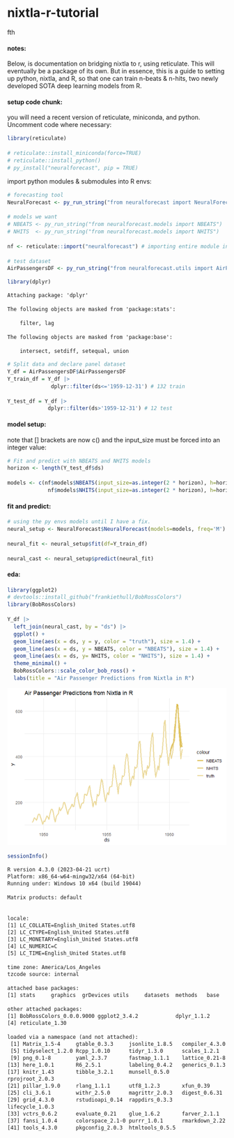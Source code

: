 # nixtla-r-tutorial
fth

#### notes:

Below, is documentation on bridging nixtla to r, using reticulate. This
will eventually be a package of its own. But in essence, this is a guide
to setting up python, nixtla, and R, so that one can train n-beats &
n-hits, two newly developed SOTA deep learning models from R.

#### setup code chunk:

you will need a recent version of reticulate, miniconda, and python.
Uncomment code where necessary:

``` r
library(reticulate)

# reticulate::install_miniconda(force=TRUE)
# reticulate::install_python()
# py_install("neuralforecast", pip = TRUE) 
```

import python modules & submodules into R envs:

``` r
# forecasting tool
NeuralForecast <- py_run_string("from neuralforecast import NeuralForecast")

# models we want
# NBEATS <- py_run_string("from neuralforecast.models import NBEATS")
# NHITS  <- py_run_string("from neuralforecast.models import NHITS")

nf <- reticulate::import("neuralforecast") # importing entire module instead of subs for models

# test dataset 
AirPassengersDF <- py_run_string("from neuralforecast.utils import AirPassengersDF")
```

``` r
library(dplyr)
```


    Attaching package: 'dplyr'

    The following objects are masked from 'package:stats':

        filter, lag

    The following objects are masked from 'package:base':

        intersect, setdiff, setequal, union

``` r
# Split data and declare panel dataset
Y_df = AirPassengersDF$AirPassengersDF
Y_train_df = Y_df |> 
              dplyr::filter(ds<='1959-12-31') # 132 train

Y_test_df = Y_df |>
             dplyr::filter(ds>'1959-12-31') # 12 test
```

#### model setup:

note that \[\] brackets are now c() and the input_size must be forced
into an integer value:

``` r
# Fit and predict with NBEATS and NHITS models
horizon <- length(Y_test_df$ds)

models <- c(nf$models$NBEATS(input_size=as.integer(2 * horizon), h=horizon, max_steps=50),
             nf$models$NHITS(input_size=as.integer(2 * horizon), h=horizon, max_steps=50))
```

#### fit and predict:

``` r
# using the py envs models until I have a fix.
neural_setup <- NeuralForecast$NeuralForecast(models=models, freq='M')

neural_fit <- neural_setup$fit(df=Y_train_df)

neural_cast <- neural_setup$predict(neural_fit)
```

#### eda:

``` r
library(ggplot2)
# devtools::install_github("frankiethull/BobRossColors")
library(BobRossColors)

Y_df |>
  left_join(neural_cast, by = "ds") |>
  ggplot() + 
  geom_line(aes(x = ds, y = y, color = "truth"), size = 1.4) + 
  geom_line(aes(x = ds, y = NBEATS, color = "NBEATS"), size = 1.4) + 
  geom_line(aes(x = ds, y= NHITS, color = "NHITS"), size = 1.4) + 
  theme_minimal() + 
  BobRossColors::scale_color_bob_ross() + 
  labs(title = "Air Passenger Predictions from Nixtla in R")
```

![](readme_files/figure-commonmark/unnamed-chunk-6-1.png)

``` r
sessionInfo()
```

    R version 4.3.0 (2023-04-21 ucrt)
    Platform: x86_64-w64-mingw32/x64 (64-bit)
    Running under: Windows 10 x64 (build 19044)

    Matrix products: default


    locale:
    [1] LC_COLLATE=English_United States.utf8 
    [2] LC_CTYPE=English_United States.utf8   
    [3] LC_MONETARY=English_United States.utf8
    [4] LC_NUMERIC=C                          
    [5] LC_TIME=English_United States.utf8    

    time zone: America/Los_Angeles
    tzcode source: internal

    attached base packages:
    [1] stats     graphics  grDevices utils     datasets  methods   base     

    other attached packages:
    [1] BobRossColors_0.0.0.9000 ggplot2_3.4.2            dplyr_1.1.2             
    [4] reticulate_1.30         

    loaded via a namespace (and not attached):
     [1] Matrix_1.5-4     gtable_0.3.3     jsonlite_1.8.5   compiler_4.3.0  
     [5] tidyselect_1.2.0 Rcpp_1.0.10      tidyr_1.3.0      scales_1.2.1    
     [9] png_0.1-8        yaml_2.3.7       fastmap_1.1.1    lattice_0.21-8  
    [13] here_1.0.1       R6_2.5.1         labeling_0.4.2   generics_0.1.3  
    [17] knitr_1.43       tibble_3.2.1     munsell_0.5.0    rprojroot_2.0.3 
    [21] pillar_1.9.0     rlang_1.1.1      utf8_1.2.3       xfun_0.39       
    [25] cli_3.6.1        withr_2.5.0      magrittr_2.0.3   digest_0.6.31   
    [29] grid_4.3.0       rstudioapi_0.14  rappdirs_0.3.3   lifecycle_1.0.3 
    [33] vctrs_0.6.2      evaluate_0.21    glue_1.6.2       farver_2.1.1    
    [37] fansi_1.0.4      colorspace_2.1-0 purrr_1.0.1      rmarkdown_2.22  
    [41] tools_4.3.0      pkgconfig_2.0.3  htmltools_0.5.5 

